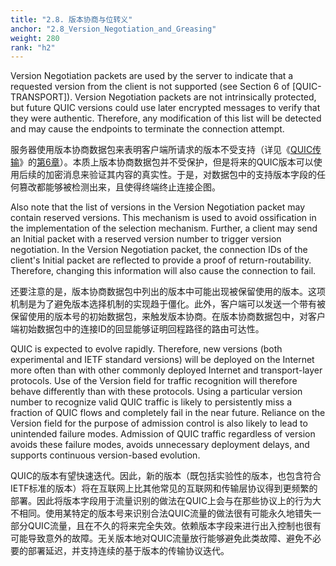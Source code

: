 ```yaml
---
title: "2.8. 版本协商与位转义"
anchor: "2.8_Version_Negotiation_and_Greasing"
weight: 280
rank: "h2"
---
```


Version Negotiation packets are used by the server to indicate that a requested version from the client is not supported (see Section 6 of [QUIC-TRANSPORT]). Version Negotiation packets are not intrinsically protected, but future QUIC versions could use later encrypted messages to verify that they were authentic. Therefore, any modification of this list will be detected and may cause the endpoints to terminate the connection attempt.

服务器使用版本协商数据包来表明客户端所请求的版本不受支持（详见《[QUIC传输](../RFC9000_Chinese_Simplified)》的[第6章](../RFC9000_Chinese_Simplified/#6_Version_Negotiation)）。本质上版本协商数据包并不受保护，但是将来的QUIC版本可以使用后续的加密消息来验证其内容的真实性。于是，对数据包中的支持版本字段的任何篡改都能够被检测出来，且使得终端终止连接企图。

Also note that the list of versions in the Version Negotiation packet may contain reserved versions. This mechanism is used to avoid ossification in the implementation of the selection mechanism. Further, a client may send an Initial packet with a reserved version number to trigger version negotiation. In the Version Negotiation packet, the connection IDs of the client's Initial packet are reflected to provide a proof of return-routability. Therefore, changing this information will also cause the connection to fail.

还要注意的是，版本协商数据包中列出的版本中可能出现被保留使用的版本。这项机制是为了避免版本选择机制的实现趋于僵化。此外，客户端可以发送一个带有被保留使用的版本号的初始数据包，来触发版本协商。在版本协商数据包中，对客户端初始数据包中的连接ID的回显能够证明回程路径的路由可达性。

QUIC is expected to evolve rapidly. Therefore, new versions (both experimental and IETF standard versions) will be deployed on the Internet more often than with other commonly deployed Internet and transport-layer protocols. Use of the Version field for traffic recognition will therefore behave differently than with these protocols. Using a particular version number to recognize valid QUIC traffic is likely to persistently miss a fraction of QUIC flows and completely fail in the near future. Reliance on the Version field for the purpose of admission control is also likely to lead to unintended failure modes. Admission of QUIC traffic regardless of version avoids these failure modes, avoids unnecessary deployment delays, and supports continuous version-based evolution.

QUIC的版本有望快速迭代。因此，新的版本（既包括实验性的版本，也包含符合IETF标准的版本）将在互联网上比其他常见的互联网和传输层协议得到更频繁的部署。因此将版本字段用于流量识别的做法在QUIC上会与在那些协议上的行为大不相同。使用某特定的版本号来识别合法QUIC流量的做法很有可能永久地错失一部分QUIC流量，且在不久的将来完全失效。依赖版本字段来进行出入控制也很有可能导致意外的故障。无关版本地对QUIC流量放行能够避免此类故障、避免不必要的部署延迟，并支持连续的基于版本的传输协议迭代。
